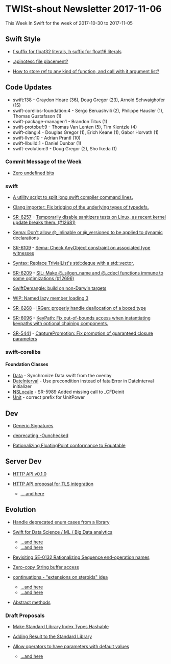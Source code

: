 # TWISt-shout Newsletter 2017-11-06
This Week In Swift for the week of 2017-10-30 to 2017-11-05

## Swift Style
* [f suffix for float32 literals, h suffix for float16 literals](https://lists.swift.org/pipermail/swift-evolution/Week-of-Mon-20171030/040915.html)

* [.apinotesc file placement?](https://lists.swift.org/pipermail/swift-users/Week-of-Mon-20171030/006532.html)

* [How to store ref to any kind of function, and call with it argument list?](https://lists.swift.org/pipermail/swift-users/Week-of-Mon-20171030/006539.html)

## Code Updates
* swift:138 - Graydon Hoare (36), Doug Gregor (23), Arnold Schwaighofer (15)
* swift-corelibs-foundation:4 - Sergo Beruashvili (2), Philippe Hausler (1), Thomas Gustafsson (1)
* swift-package-manager:1 - Brandon Titus (1)
* swift-protobuf:9 - Thomas Van Lenten (5), Tim Kientzle (4)
* swift-clang:4 - Douglas Gregor (1), Erich Keane (1), Gabor Horvath (1)
* swift-llvm:10 - Adrian Prantl (10)
* swift-llbuild:1 - Daniel Dunbar (1)
* swift-evolution:3 - Doug Gregor (2), Sho Ikeda (1)

### Commit Message of the Week
* [Zero undefined bits](https://github.com/apple/swift/commit/7ecac24c7e53a86b8b1e848419e42ab1b802786b)

### swift
* [A utility script to split long swift compiler command lines.](https://github.com/apple/swift/commit/47e5a0757a31e2710a513650b914fca7b3c53dc8)

* [Clang importer: Fix bridging of the underlying types of typedefs.](https://github.com/apple/swift/commit/687d753448f33a51b4499aed856d03da6c3b38bc)

* [SR-6257](https://bugs.swift.org/browse/SR-6257) - [Temporarily disable sanitizers tests on Linux, as recent kernel update breaks them. (#12681)](https://github.com/apple/swift/commit/0a619ab57f1edec63d0e8782a39746c94b49ac68)

* [Sema: Don't allow @_inlinable or @_versioned to be applied to dynamic declarations](https://github.com/apple/swift/commit/82999d817757d1b6fe3196a7d7681a703ccb7d31)

* [SR-6109](https://bugs.swift.org/browse/SR-6109) - [Sema: Check AnyObject constraint on associated type witnesses](https://github.com/apple/swift/commit/398f76d12bd156426ab13e7813d663772b1ca35b)

* [Syntax: Replace TrivialList's std::deque with a std::vector.](https://github.com/apple/swift/commit/62f43ae75b0139cf8bdeefbab368873757bd3295)

* [SR-6209](https://bugs.swift.org/browse/SR-6209) - [SIL: Make @_silgen_name and @_cdecl functions immune to some optimizations (#12696)](https://github.com/apple/swift/commit/d6e186634459e3d693827e894b5c0b420ac1a0fd)

* [SwiftDemangle: build on non-Darwin targets](https://github.com/apple/swift/commit/7e888d43cde1e33fee3fe3d03513e2600736453a)

* [WIP: Named lazy member loading 3](https://github.com/apple/swift/pull/12669)

* [SR-6268](https://bugs.swift.org/browse/SR-6268) - [IRGen: properly handle deallocation of a boxed type](https://github.com/apple/swift/commit/bdc38c91d6fab4bff7f855487cb78831139a15a2)

* [SR-6096](https://bugs.swift.org/browse/SR-6096) - [KeyPath: Fix out-of-bounds access when instantiating keypaths with optional chaining components.](https://github.com/apple/swift/commit/993d795152ba881a74e2e98ece2f8581d62a8b83)

* [SR-5441](https://bugs.swift.org/browse/SR-5441) - [CapturePromotion: Fix promotion of guaranteed closure parameters](https://github.com/apple/swift/commit/0163852a93d7a80284e9978bd82611b3e05346f6)

### swift-corelibs
#### Foundation Classes
* [Data](https://github.com/apple/swift-corelibs-foundation/commits/master/Foundation/Data.swift) - Synchronize Data.swift from the overlay
* [DateInterval](https://github.com/apple/swift-corelibs-foundation/commits/master/Foundation/DateInterval.swift) - Use precondition instead of fatalError in DateInterval initializer
* [NSLocale](https://github.com/apple/swift-corelibs-foundation/commits/master/Foundation/NSLocale.swift) - SR-5989 Added missing call to _CFDeinit
* [Unit](https://github.com/apple/swift-corelibs-foundation/commits/master/Foundation/Unit.swift) - correct prefix for UnitPower

## Dev
* [Generic Signatures](https://github.com/apple/swift/blob/master/docs/ABI/GenericSignature.md)

* [deprecating -Ounchecked](https://lists.swift.org/pipermail/swift-dev/Week-of-Mon-20171030/005774.html)

* [Rationalizing FloatingPoint conformance to Equatable](https://lists.swift.org/pipermail/swift-dev/Week-of-Mon-20171030/005743.html)

## Server Dev
* [HTTP API v0.1.0](https://lists.swift.org/pipermail/swift-server-dev/Week-of-Mon-20171030/000671.html)

* [HTTP API proposal for TLS integration](https://lists.swift.org/pipermail/swift-server-dev/Week-of-Mon-20171030/000672.html)
  * [... and here](https://lists.swift.org/pipermail/swift-server-dev/Week-of-Mon-20171030/000674.html)
  
## Evolution
* [Handle deprecated enum cases from a library](https://lists.swift.org/pipermail/swift-users/Week-of-Mon-20171030/006545.html)

* [Swift for Data Science / ML / Big Data analytics](https://lists.swift.org/pipermail/swift-evolution/Week-of-Mon-20171030/040774.html)
  * [...and here](https://lists.swift.org/pipermail/swift-evolution/Week-of-Mon-20171030/040761.html)
  * [...and here](https://lists.swift.org/pipermail/swift-evolution/Week-of-Mon-20171030/040850.html)
  
* [Revisiting SE-0132 Rationalizing Sequence end-operation names](https://lists.swift.org/pipermail/swift-evolution/Week-of-Mon-20171030/040863.html)

* [Zero-copy String buffer access](https://lists.swift.org/pipermail/swift-evolution/Week-of-Mon-20171030/040902.html)

* [continuations - "extensions on steroids" idea](https://lists.swift.org/pipermail/swift-evolution/Week-of-Mon-20171030/040784.html)
  * [...and here](https://lists.swift.org/pipermail/swift-evolution/Week-of-Mon-20171030/040825.html)
  * [...and here](https://lists.swift.org/pipermail/swift-evolution/Week-of-Mon-20171030/040828.html)
  
* [Abstract methods](https://lists.swift.org/pipermail/swift-evolution/Week-of-Mon-20171030/040847.html)
  
### Draft Proposals
* [Make Standard Library Index Types Hashable](https://lists.swift.org/pipermail/swift-evolution/Week-of-Mon-20171030/040908.html)

* [Adding Result to the Standard Library](https://lists.swift.org/pipermail/swift-evolution/Week-of-Mon-20171030/040829.html)

* [Allow operators to have parameters with default values](https://lists.swift.org/pipermail/swift-evolution/Week-of-Mon-20171030/040862.html)
  * [...and here](https://lists.swift.org/pipermail/swift-evolution/Week-of-Mon-20171030/040903.html)
